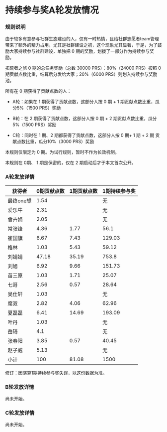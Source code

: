 # 持续参与奖A轮发放情况

### 规则说明

由于较多有意参与社群生态建设的人，仅有一时热情，且给社群志愿者team管理带来了额外的精力占用，尤其是社群建设之初，这个现象尤其显著，于是，为了鼓励大家持续参与社群建设，单独把 0 期的奖励，划拨了一部分作为持续参与奖励。

拓荒者之旅 0 期的总任务奖励（总数 30000 PRS）：80%（24000 PRS）按照 0 期贡献点数比重，结算后分发给大家；20%（6000 PRS）则划入持续参与奖励池。

所有在 0 期获得了贡献点数的人：

- A轮：如果在 1 期获得了贡献点数，这部分人按 0 期 + 1 期贡献点数比重，瓜分5%（1500 PRS）奖励

- B轮：在 2 期获得了贡献点数，这部分人按 0 期 + 2 期贡献点数比重，瓜分5%（1500 PRS）奖励

- C轮：同时在 1 期、2 期都获得了贡献点数，这部分人按 0 期+ 1 期 + 2 期 贡献点数比重，瓜分10%（3000 PRS）奖励

本规则仅限定为 0 期。为试行规则，暂时不作为长效机制。

本规则在 0期、 1 期是保密的，仅在 2 期启动后才于本文首次公开。

### A轮发放详情

| 获得者 | 0期贡献点数 | 1期贡献点数 | 1期持续参与奖 |
|---|---|---|---|
| 最终one想 | 1.54 |  | 无 |
| 爱乐牛 | 2.31 |  | 无 |
| 曾卉娟 | 2.05 |  | 无 |
| 常张锋 | 4.36 | 1.77 | 56.1 |
| 崔国旗 | 6.67 | 7.43 | 129.03 |
| 格林 | 1.03 | 5.43 | 59.12 |
| 刘娟娟 | 47.18 | 35.19 | 753.8 |
| 刘旭 | 6.92 | 9.66 | 151.73 |
| 苗三原 | 1.03 | 1.71 | 25.07 |
| 七哥 | 2.56 | 0.57 | 28.64 |
| 吴仕轩 | 1.03 |  | 无 |
| 席双 | 2.82 | 4.06 | 62.96 |
| 夏磊磊 | 6.41 | 14.69 | 193.09 |
| 叶丹 | 1.03 |  | 无 |
| 岳琦 | 4.1 |  | 无 |
| 张春阳 | 3.85 | 0.57 | 40.45 |
| 赵子威 | 5.13 |  | 无 |
| 小计 | 100 | 81.08 | 1500 |

修订：因演算1期持续参与奖失误，以这份数据为准。

### B轮发放详情

尚未开始。

### C轮发放详情

尚未开始。

